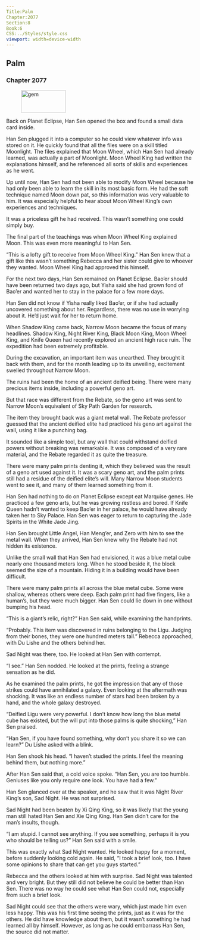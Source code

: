 ```yaml
---
Title:Palm 
Chapter:2077 
Section:8 
Book:6 
CSS:../Styles/style.css 
viewport: width=device-width
---
```

  
## Palm
### Chapter 2077
  
<figure>
	<img src="../Images/gem.gif" alt="gem" id="gem" width="120" height="60" />
</figure>
  

  
Back on Planet Eclipse, Han Sen opened the box and found a small data card inside.

Han Sen plugged it into a computer so he could view whatever info was stored on it. He quickly found that all the files were on a skill titled Moonlight. The files explained that Moon Wheel, which Han Sen had already learned, was actually a part of Moonlight. Moon Wheel King had written the explanations himself, and he referenced all sorts of skills and experiences as he went.

Up until now, Han Sen had not been able to modify Moon Wheel because he had only been able to learn the skill in its most basic form. He had the soft technique named Moon down pat, so this information was very valuable to him. It was especially helpful to hear about Moon Wheel King’s own experiences and techniques.

It was a priceless gift he had received. This wasn’t something one could simply buy.

The final part of the teachings was when Moon Wheel King explained Moon. This was even more meaningful to Han Sen.

“This is a lofty gift to receive from Moon Wheel King.” Han Sen knew that a gift like this wasn’t something Rebecca and her sister could give to whoever they wanted. Moon Wheel King had approved this himself.

For the next two days, Han Sen remained on Planet Eclipse. Bao’er should have been returned two days ago, but Yisha said she had grown fond of Bao’er and wanted her to stay in the palace for a few more days.

Han Sen did not know if Yisha really liked Bao’er, or if she had actually uncovered something about her. Regardless, there was no use in worrying about it. He’d just wait for her to return home.

When Shadow King came back, Narrow Moon became the focus of many headlines. Shadow King, Night River King, Black Moon King, Moon Wheel King, and Knife Queen had recently explored an ancient high race ruin. The expedition had been extremely profitable.

During the excavation, an important item was unearthed. They brought it back with them, and for the month leading up to its unveiling, excitement swelled throughout Narrow Moon.

The ruins had been the home of an ancient deified being. There were many precious items inside, including a powerful geno art.

But that race was different from the Rebate, so the geno art was sent to Narrow Moon’s equivalent of Sky Path Garden for research.

The item they brought back was a giant metal wall. The Rebate professor guessed that the ancient deified elite had practiced his geno art against the wall, using it like a punching bag.

It sounded like a simple tool, but any wall that could withstand deified powers without breaking was remarkable. It was composed of a very rare material, and the Rebate regarded it as quite the treasure.

There were many palm prints denting it, which they believed was the result of a geno art used against it. It was a scary geno art, and the palm prints still had a residue of the deified elite’s will. Many Narrow Moon students went to see it, and many of them learned something from it.

Han Sen had nothing to do on Planet Eclipse except eat Marquise genes. He practiced a few geno arts, but he was growing restless and bored. If Knife Queen hadn’t wanted to keep Bao’er in her palace, he would have already taken her to Sky Palace. Han Sen was eager to return to capturing the Jade Spirits in the White Jade Jing.

Han Sen brought Little Angel, Han Meng’er, and Zero with him to see the metal wall. When they arrived, Han Sen knew why the Rebate had not hidden its existence.

Unlike the small wall that Han Sen had envisioned, it was a blue metal cube nearly one thousand meters long. When he stood beside it, the block seemed the size of a mountain. Hiding it in a building would have been difficult.

There were many palm prints all across the blue metal cube. Some were shallow, whereas others were deep. Each palm print had five fingers, like a human’s, but they were much bigger. Han Sen could lie down in one without bumping his head.

“This is a giant’s relic, right?” Han Sen said, while examining the handprints.

“Probably. This item was discovered in ruins belonging to the Ligu. Judging from their bones, they were one hundred meters tall.” Rebecca approached, with Du Lishe and the others behind her.

Sad Night was there, too. He looked at Han Sen with contempt.

“I see.” Han Sen nodded. He looked at the prints, feeling a strange sensation as he did.

As he examined the palm prints, he got the impression that any of those strikes could have annihilated a galaxy. Even looking at the aftermath was shocking. It was like an endless number of stars had been broken by a hand, and the whole galaxy destroyed.

“Deified Ligu were very powerful. I don’t know how long the blue metal cube has existed, but the will put into those palms is quite shocking,” Han Sen praised.

“Han Sen, if you have found something, why don’t you share it so we can learn?” Du Lishe asked with a blink.

Han Sen shook his head. “I haven’t studied the prints. I feel the meaning behind them, but nothing more.”

After Han Sen said that, a cold voice spoke. “Han Sen, you are too humble. Geniuses like you only require one look. You have had a few.”

Han Sen glanced over at the speaker, and he saw that it was Night River King’s son, Sad Night. He was not surprised.

Sad Night had been beaten by Xi Qing King, so it was likely that the young man still hated Han Sen and Xie Qing King. Han Sen didn’t care for the man’s insults, though.

“I am stupid. I cannot see anything. If you see something, perhaps it is you who should be telling us?” Han Sen said with a smile.

This was exactly what Sad Night wanted. He looked happy for a moment, before suddenly looking cold again. He said, “I took a brief look, too. I have some opinions to share that can get you guys started.”

Rebecca and the others looked at him with surprise. Sad Night was talented and very bright. But they still did not believe he could be better than Han Sen. There was no way he could see what Han Sen could not, especially from such a brief look.

Sad Night could see that the others were wary, which just made him even less happy. This was his first time seeing the prints, just as it was for the others. He did have knowledge about them, but it wasn’t something he had learned all by himself. However, as long as he could embarrass Han Sen, the source did not matter.